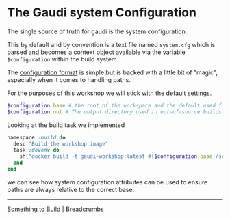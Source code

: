 # The Gaudi system Configuration

The single source of truth for gaudi is the system configuration.

This by default and by convention is a text file named `system.cfg` which is parsed and becomes a context object available via the variable `$configuration` within the build system.

The [configuration format](https://github.com/damphyr/gaudi/blob/main/doc/CONFIGURATION.md) is simple but is backed with a little bit of "magic", especially when it comes to handling paths.

For the purposes of this workshop we will stick with the default settings.

```ruby
$configuration.base # the root of the workspace and the default used for calculating relative paths
$configuration.out # The output directory used in out-of-source builds. Is removed by clean:wipe
```

Looking at the build task we implemented

```ruby
namespace :build do
  desc "Build the workshop image"
  task :devenv do
    sh("docker build -t gaudi-workshop:latest #{$configuration.base}/src/workshop")
  end
end
```

we can see how system configuration attributes can be used to ensure paths are always relative to the correct base.

----
[Something to Build](02.md) | [Breadcrumbs](04.md)
